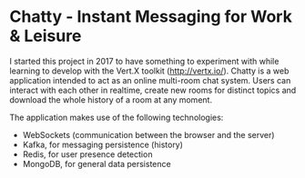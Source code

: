# Chatty - Instant Messaging for Work & Leisure

I started this project in 2017 to have something to experiment with
while learning to develop with the Vert.X toolkit
(http://vertx.io/). Chatty is a web application intended to act as an
online multi-room chat system.  Users can interact with each other in
realtime, create new rooms for distinct topics and download the whole
history of a room at any moment.

The application makes use of the following technologies:

* WebSockets (communication between the browser and the server)
* Kafka, for messaging persistence (history)
* Redis, for user presence detection
* MongoDB, for general data persistence

